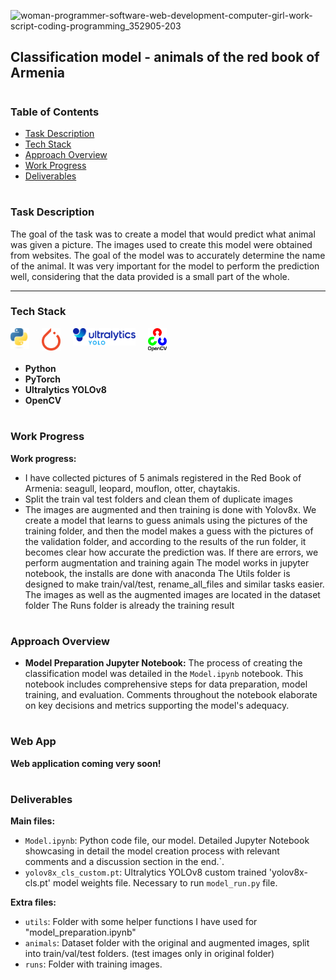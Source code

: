 ![woman-programmer-software-web-development-computer-girl-work-script-coding-programming_352905-203](https://github.com/Qristt/Armenian_animals/assets/154927704/0e1b45c5-20a0-4252-9539-7b6426eb91f6)

## Classification model - animals of the red book of Armenia



#

### Table of Contents

- [Task Description](#task-description)
- [Tech Stack](#tech-stack)
- [Approach Overview](#approach-overview)
- [Work Progress](#work-progres)
- [Deliverables](#deliverables)
#

### Task Description

The goal of the task was to create a model that would predict what animal was given a picture. The images used to create this model were obtained from websites. The goal of the model was to accurately determine the name of the animal. It was very important for the model to perform the prediction well, considering that the data provided is a small part of the whole.

---


### Tech Stack

<img align="left" alt="Java" width="30px" style="padding-right:20px;" src="https://github.com/GorPiliposyan/subway-ticket-barrier-state-detection/blob/main/Images/Python-logo-notext.svg"/>
<img align="left" alt="Java" width="30px" style="padding-right:20px;" src="https://github.com/GorPiliposyan/subway-ticket-barrier-state-detection/blob/main/Images/PyTorch_logo_icon.svg"/>
<img align="left" alt="Java" width="100px" style="padding-right:20px;" src="https://github.com/GorPiliposyan/subway-ticket-barrier-state-detection/blob/main/Images/UltralyticsYOLO_full_blue.svg"/>
<img align="left" alt="Java" width="30px" style="padding-right:20px;" src="https://github.com/GorPiliposyan/subway-ticket-barrier-state-detection/blob/main/Images/OpenCV_Logo.svg"/>
<br />

#

- **Python**
- **PyTorch**
- **Ultralytics YOLOv8**
- **OpenCV**

#

### Work Progress

**Work progress:**
-  I have collected pictures of 5 animals registered in the Red Book of Armenia: seagull, leopard, mouflon, otter, chaytakis.
-  Split the train val test folders and clean them of duplicate images
-  The images are augmented and then training is done with Yolov8x.
We create a model that learns to guess animals using the pictures of the training folder, and then the model makes a guess with the pictures of the validation folder, and according to the results of the run folder, it becomes clear how accurate the prediction was. If there are errors, we perform augmentation and training again
The model works in jupyter notebook, the installs are done with anaconda
The Utils folder is designed to make train/val/test, rename_all_files and similar tasks easier.
The images as well as the augmented images are located in the dataset folder
The Runs folder is already the training result


#


### Approach Overview

- **Model Preparation Jupyter Notebook:** The process of creating the classification model was detailed in the `Model.ipynb` notebook. This notebook includes comprehensive steps for data preparation, model training, and evaluation. Comments throughout the notebook elaborate on key decisions and metrics supporting the model's adequacy.



#

### Web App

**Web application coming very soon!**

#


### Deliverables

**Main files:**
- `Model.ipynb`: Python code file, our model. Detailed Jupyter Notebook showcasing in detail the model creation process with relevant comments and a discussion section in the end.`.
- `yolov8x_cls_custom.pt`: Ultralytics YOLOv8 custom trained 'yolov8x-cls.pt' model weights file. Necessary to run `model_run.py` file.

**Extra files:**
- `utils`: Folder with some helper functions I have used for "model_preparation.ipynb"
- `animals`: Dataset folder with the original and augmented images, split into train/val/test folders. (test images only in original folder)
- `runs`: Folder with training images.

